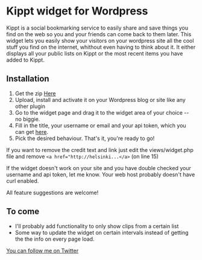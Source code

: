# Kippt widget for Wordpress
Kippt is a social bookmarking service to easily share and save things you find on the web so you and your friends can come back to them later. 
This widget lets you easily show your visitors on your wordpress site all the cool stuff you find on the internet, whithout even having to think about it.
It either displays all your public lists on Kippt or the most recent items you have added to Kippt.

## Installation
1. Get the zip [Here](https://github.com/kekeblom/kippt-wordpress/raw/master/kippt-widget.zip)
2. Upload, install and activate it on your Wordpress blog or site like any other plugin
3. Go to the widget page and drag it to the widget area of your choice -- no biggie.
4. Fill in the title, your username or email and your api token, which you can get [here](https://kippt.com/developers/#apikey).
5. Pick the desired behaviour. That's it, you're ready to go!


If you want to remove the credit text and link just edit the views/widget.php file and remove 
		`<a href="http://helsinki...</a>` 
(on line 15)

If the widget doesn't work on your site and you have double checked your username and api token, let me know. Your web host probably doesn't have curl enabled. 

All feature suggestions are welcome!

## To come
* I'll probably add functionality to only show clips from a certain list
* Some way to update the widget on certain intervals instead of getting the the info on every page load.


[You can follow me on Twitter](http://twitter.com/kekeblom)